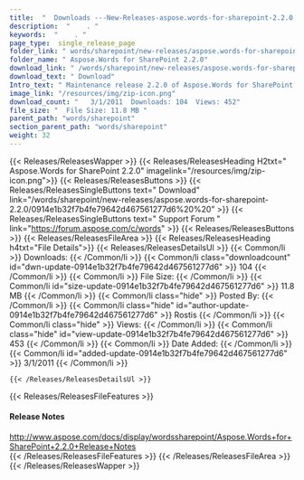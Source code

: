 ```yaml
---
title:  "  Downloads ---New-Releases-aspose.words-for-sharepoint-2.2.0 . " 
description:  "    . " 
keywords:  "    . " 
page_type:  single_release_page
folder_link: " words/sharepoint/new-releases/aspose.words-for-sharepoint-2.2.0/"
folder_name: " Aspose.Words for SharePoint 2.2.0"
download_link: " /words/sharepoint/new-releases/aspose.words-for-sharepoint-2.2.0/0914e1b32f7b4fe79642d467561277d6"
download_text: " Download"
Intro_text: " Maintenance release 2.2.0 of Aspose.Words for SharePoint is ready.Below is the l..."
image_link: "/resources/img/zip-icon.png"
download_count: "   3/1/2011  Downloads: 104  Views: 452"
file_size: "  File Size: 11.8 MB "
parent_path: "words/sharepoint"
section_parent_path: "words/sharepoint"
weight: 32
---
```


{{< Releases/ReleasesWapper >}}
  {{< Releases/ReleasesHeading H2txt=" Aspose.Words for SharePoint 2.2.0" imagelink="/resources/img/zip-icon.png">}}
  {{< Releases/ReleasesButtons >}}
    {{< Releases/ReleasesSingleButtons text=" Download" link="/words/sharepoint/new-releases/aspose.words-for-sharepoint-2.2.0/0914e1b32f7b4fe79642d467561277d6%20%20" >}}
    {{< Releases/ReleasesSingleButtons text=" Support Forum " link="https://forum.aspose.com/c/words" >}}
  {{< Releases/ReleasesButtons >}}
  {{< Releases/ReleasesFileArea >}}
    {{< Releases/ReleasesHeading h4txt="File Details">}}
    {{< Releases/ReleasesDetailsUl >}}
            {{< Common/li  >}} Downloads: {{< /Common/li >}} 
      {{< Common/li class="downloadcount" id="dwn-update-0914e1b32f7b4fe79642d467561277d6" >}} 104 {{< /Common/li >}} 
      {{< Common/li  >}} File Size: {{< /Common/li >}} 
      {{< Common/li id="size-update-0914e1b32f7b4fe79642d467561277d6" >}} 11.8 MB {{< /Common/li >}} 
      {{< Common/li  class="hide" >}} Posted By: {{< /Common/li >}} 
      {{< Common/li class="hide" id="author-update-0914e1b32f7b4fe79642d467561277d6" >}} Rostis {{< /Common/li >}} 
      {{< Common/li class="hide"  >}} Views: {{< /Common/li >}} 
      {{< Common/li class="hide" id="view-update-0914e1b32f7b4fe79642d467561277d6" >}} 453 {{< /Common/li >}} 
      {{< Common/li  >}} Date Added: {{< /Common/li >}} 
      {{< Common/li id="added-update-0914e1b32f7b4fe79642d467561277d6" >}} 3/1/2011 {{< /Common/li >}} 

    {{< /Releases/ReleasesDetailsUl >}}

  {{< Releases/ReleasesFileFeatures >}}
      <h4>Release Notes</h4><div><a href="http://www.aspose.com/docs/display/wordssharepoint/Aspose.Words+for+SharePoint+2.2.0+Release+Notes">http://www.aspose.com/docs/display/wordssharepoint/Aspose.Words+for+SharePoint+2.2.0+Release+Notes</a></div>
  {{< /Releases/ReleasesFileFeatures >}}
 {{< /Releases/ReleasesFileArea >}}
{{< /Releases/ReleasesWapper >}}



